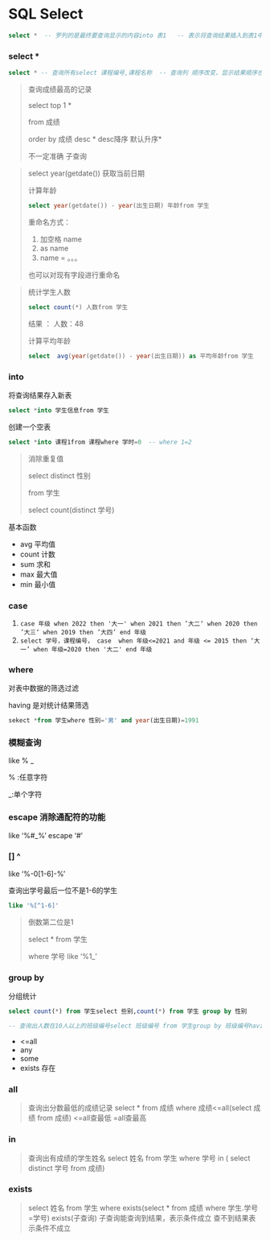 # SQL Select

```sql
select *  -- 罗列的是最终要查询显示的内容into 表1   -- 表示将查询结果插入到表1中，表1 是新创建的表from 表    -- 从哪个数据表进行查询 ，可以是一个或多个where 字段1 = 值1  -- 用来限定查询条件group by 字段1     -- 分组统计having count(字段1) = 3    -- 分组结果的筛选条件order by 字段1    -- 对查询结果进行排序
```

### select *

```sql
select * -- 查询所有select 课程编号,课程名称  -- 查询列 顺序改变，显示结果顺序也改变select top 5 -- 显示前5行
```

> 查询成绩最高的记录
> 
> 
> select top 1 *
> 
> from 成绩
> 
> order by 成绩 desc * desc降序 默认升序*
> 
> 不一定准确 子查询
> 

> select year(getdate()) 获取当前日期
> 
> 
> 计算年龄
> 
> ```sql
> select year(getdate()) - year(出生日期) 年龄from 学生
> ```
> 
> 重命名方式：
> 
> 1. 加空格 name
> 2. as name
> 3. name = 。。。
> 
> 也可以对现有字段进行重命名
> 

> 统计学生人数
> 
> 
> ```sql
> select count(*) 人数from 学生
> ```
> 
> 结果 ： 人数：48
> 
> 计算平均年龄
> 
> ```sql
> select  avg(year(getdate()) - year(出生日期)) as 平均年龄from 学生
> ```
> 

### into

将查询结果存入新表

```sql
select *into 学生信息from 学生
```

创建一个空表

```sql
select *into 课程1from 课程where 学时=0  -- where 1=2
```

> 消除重复值
> 
> 
> select distinct 性别
> 
> from 学生
> 
> select count(distinct 学号)
> 

基本函数

- avg 平均值
- count 计数
- sum 求和
- max 最大值
- min 最小值

### case

1. `case 年级 when 2022 then '大一' when 2021 then ’大二‘ when 2020 then ’大三‘ when 2019 then ’大四’ end 年级`
2. `select 学号，课程编号， case  when 年级<=2021 and 年级 <= 2015 then ‘大一’ when 年级=2020 then '大二' end 年级`

### where

对表中数据的筛选过滤

having 是对统计结果筛选

```sql
sekect *from 学生where 性别='男' and year(出生日期)=1991
```

### 模糊查询

like % _

% :任意字符

_:单个字符

### escape 消除通配符的功能

like ‘%#_%’ escape ‘#’

### [] ^

like ‘%-0[1-6]-%’

查询出学号最后一位不是1-6的学生

```sql
like '%[^1-6]'
```

> 倒数第二位是1
> 
> 
> select * from 学生
> 
> where 学号 like ‘%1_’
> 

### group by

分组统计

```sql
select count(*) from 学生select 些别,count(*) from 学生 group by 性别
```

```sql
-- 查询出人数在10人以上的班级编号select 班级编号 from 学生group by 班级编号having count(*) >=10
```

- <=all
- any
- some
- exists 存在

### all

> 查询出分数最低的成绩记录 select * from 成绩 where 成绩<=all(select 成绩 from 成绩) <=all查最低 =all查最高
> 

### in

> 查询出有成绩的学生姓名 select 姓名 from 学生 where 学号 in ( select distinct 学号 from 成绩)
> 

### exists

> select 姓名 from 学生 where exists(select * from 成绩 where 学生.学号=学号) exists(子查询) 子查询能查询到结果，表示条件成立 查不到结果表示条件不成立
>
